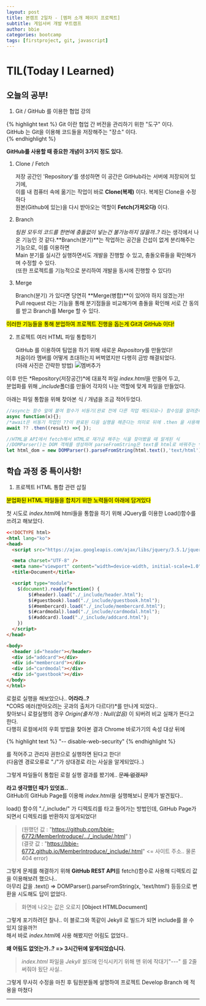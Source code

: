 ```yaml
---
layout: post
title: 본캠프 2일차 - [멤퍼 소개 페이지 프로젝트]
subtitle: 게임서버 개발 부트캠프
author: bbie
categories: bootcamp
tags: [firstproject, git, javascript]
---
```


# TIL(Today I Learned)

## 오늘의 공부!

1. Git / GitHub 를 이용한 협업 강의

  {% highlight text %}
  Git 이란 협업 간 버전을 관리하기 위한 "도구" 이다.  
  GitHub 는 Git을 이용해 코드들을 저장해주는 "장소" 이다.  
  {% endhighlight %}

  **GitHub를 사용할 때 중요한 개념이 3가지 정도 있다.**
    
  1. Clone / Fetch
    
      저장 공간인 'Repository'를 생성하면 이 공간은 GitHub라는 서버에 저장되어 있기에,  
      이를 내 컴퓨터 속에 옮기는 작업이 바로 **Clone(복제)** 이다. 복제된 Clone을 수정하다  
      원본(Github에 있는)을 다시 받아오는 역할이 **Fetch(가져오다)** 이다.
    
  2. Branch
    
      *팀원 모두의 코드를 한번에 충돌없이 넣는건 불가능하지 않을까..?* 라는 생각에서 나온 기능인 것 같다.**Branch(분기)**는 작업하는 공간을 간섭이 없게 분리해주는 기능으로, 이를 이용하면  
      Main 분기를 실시간 실행하면서도 개발을 진행할 수 있고, 충돌오류들을 확인해가며 수정할 수 있다.  
      (또한 프로젝트를 기능적으로 분리하여 개발을 동시에 진행할 수 있다!)  
    
  3. Merge
    
      Branch(분기) 가 있다면 당연히 **Merge(병합)**이 있어야 하지 않겠는가!  
      Pull request 라는 기능을 통해 분기점들을 비교해가며 충돌을 확인해 서로 간 동의를 받고 Branch를 Merge 할 수 있다.
  
<mark>이러한 기능들을 통해 분업하여 프로젝트 진행을 돕는게 Git과 GitHub 이다!</mark>  

2. 프로젝트 여러 HTML 파일 통합하기

    GitHub 를 이용하여 팀업을 하기 위해 새로운 *Repository*를 만들었다!  
  처음이라 멤버를 어떻게 초대하는지 버벅였지만 다행히 금방 해결되었다.  
  (아래 사진은 간략한 방법)
  ![멤버추가](https://github.com/user-attachments/assets/8cd23e15-a979-4f81-85ed-bb77f603164c "Medium example image")  

  이후 만든 *Repository(저장공간)*에 대표적 파일 *index.html*을 만들어 두고,  
  분업화를 위해 *_include*폴더를 만들어 각자의 나눈 역할에 맞게 파일을 만들었다.  

  아래는 파일 통합을 위해 찾아본 식 / 개념을 조금 적어두었다.

  ```jsx
  //async는 함수 앞에 붙여 함수가 비동기(완료 전에 다른 작업 해도되요~) 함수임을 알려준다.
  async function(x){};
  /*await은 비동기 작업인 ??이 완료된 다음 실행을 해준다는 의미로 뒤에 .then 을 사용해 좀 더 복잡한 작업을 할 수도 있다.*/
  await ?? .then((result) =>{ });

  //HTML을 API에서 fetch해서 HTML로 재가공 해주는 식을 찾아봤을 때 알게된 식
  //DOMParser()는 DOM 객체를 생성하며 parseFromString은 text를 html로 바꿔주는 역할이다.
  let html_dom = new DOMParser().parseFromString(html.text(),'text/html');
  ```

## 학습 과정 중 특이사항!

1. 프로젝트 HTML 통합 관련 삽질

  <mark>분업화된 HTML 파일들을 합치기 위한 노력들이 아래에 담겨있다</mark>

  첫 시도로 *index.html*에 html들을 통합을 하기 위해 JQuery를 이용한 Load()함수를 쓰려고 해보았다.

  ```html
  <<!DOCTYPE html>
  <html lang="ko">
  <head>
    <script src="https://ajax.googleapis.com/ajax/libs/jquery/3.5.1/jquery.min.js"></script>

    <meta charset="UTF-8" />
    <meta name="viewport" content="width=device-width, initial-scale=1.0" />
    <title>Document</title>

    <script type="module">
      $(document).ready(function() {
          $(#header).load("./_include/header.html");
          $(#guestbook).load("./_include/guestbook.html");
          $(#membercard).load("./_include/membercard.html");
          $(#cardmodal).load("./_include/cardmodal.html");
          $(#addcard).load("./_include/addcard.html");
      })
    </script>
  </head>

  <body>
    <header id="header"></header>
    <div id="addcard"></div>
    <div id="membercard"></div>
    <div id="cardmodal"></div>
    <div id="guestbook"></div>
  </body>
  </html>
  ```

  로컬로 실행을 해보았으나.. **어라라..?**  
  *CORS 에러(받아오려는 곳과의 출처가 다르다!)*를 만나게 되었다..  
  찾아보니 로컬실행의 경우 *Origin(출처가) : Null(없음)* 이 되버려 비교 실패가 뜬다고 한다.  
  다행히 로컬에서의 우회 방법을 찾아본 결과 Chrome 바로가기의 속성 대상 뒤에  

  {% highlight text %}
  "-- disable-web-security"
  {% endhighlight %}

  를 적어주고 관리자 권한으로 실행하면 된다고 한다!  
  (다음엔 경로오류로 "./"가 상대경로 라는 사실을 알게되었다..)  

  그렇게 파일들이 통합된 로컬 실행 결과를 봤기에.. ~~문제 없겠지?~~  

  **라고 생각했던 때가 있엇죠..**  
  GitHub의 GitHub Page를 이용해 *index.html*을 실행해보니 문제가 발견됬다..  

  load() 함수의 "./_include/" 가 디렉토리를 타고 들어가는 방법인데, GitHub Page가 되면서 디렉토리를 반환하지 않게되었다!  

  > (원했던 값 : "https://github.com/bbie-6772/MemberIntroduce/.../_include/.html" )  
  (결괏 값 : "https://bbie-6772.github.io/MemberIntroduce/_include/.html" <= 사이트 주소.. 물론 404 error)  

  그렇게 문제를 해결하기 위해 **GitHub REST API**를 fetch()함수로 사용해 디렉토리 값을 이용해보려 했으나..  
  아무리 값을 .text() => DOMParser().parseFromString(x, 'text/html') 등등으로  변환을 시도해도 답이 없었다.  

  > 화면에 나오는 값은 오로지 <span>**[Object HTMLDocument]**</span>  

  그렇게 포기하려던 찰나.. 이 블로그와 똑같이 Jekyll 로 빌드가 되면 include를 쓸 수 있지 않을까?!  
  해서 바로 *index.html*에 사용 해봤지만 어림도 없었다..  

  **왜 어림도 없엇는가..? => 3시간뒤에 알게되었습니다.**  

  > *index.html* 파일을 *Jekyll 빌드*에 인식시키기 위해 맨 위에 작대기"---" 를 2줄 써줘야 됬단 사실..  

  그렇게 무사히 수정을 마친 후 팀원분들께 설명하여 프로젝트 Develop Branch 에 적용을 마쳤다  

---
